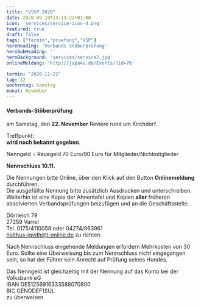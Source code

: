 ```yaml
---
title: "VStP 2020"
date: 2020-09-10T13:13:22+01:00
icon: 'services/service-icon-4.png'
featured: true
draft: false
tags: ["termin","pruefung","VSP"]
heroHeading: 'Verbands Stöberprüfung'
heroSubHeading: ''
heroBackground: 'services/service2.jpg'
onlineMeldung: 'http://japa4u.de/Events/?id=76'

termin: "2020-11-22"
tag: 22
wochentag: Samstag
monat: November
---
```


#### Verbands-Stöberprüfung 

am Samstag, den **22. November** Reviere rund um Kirchdorf.  

Treffpunkt:  
**wird noch bekannt gegeben**. 

Nenngeld = Reuegeld 70 Euro/90 Euro für Mitglieder/Nichtmitglieder  

**Nennschluss 10.11.**

Die Nennungen bitte Online, über den Klick auf den Button **Onlinemeldung** durchführen.  
Die ausgefüllte Nennung bitte zusätzlich Ausdrucken und unterschreiben.  
Weiterhin ist eine Kopie der Ahnentafel und Kopien **aller** früheren absolvierten Verbandsprüfungen beizufügen und an die Geschäftsstelle:   

Dörrieloh 79  
27259 Varrel  
Tel. 0175/4110058 oder 04274/963961  
holthus-jgvdh@t-online.de zu richten.


Nach Nennschluss eingehende Meldungen erfordern Mehrkosten von 30 Euro.
Sollte eine Überweisung bis zum Nennschluss nicht eingegangen sein, so hat der Führer kein Anrecht auf Prüfung seines Hundes.

Das Nenngeld ist gleichzeitig mit der Nennung auf das Konto bei der Volksbank eG  
IBAN DE51256916333588070800  
BIC GENODEF1SUL  
zu überweisen. 
